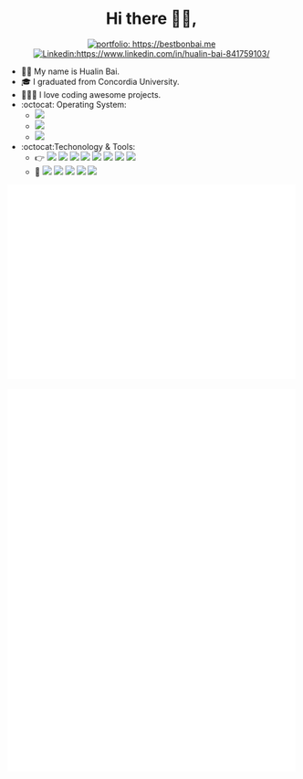<h1 align="center"> Hi there 👋🏼, </h1>

<p align="center">
<a href="https://bestbonbai.me"><img src="https://img.shields.io/badge/Portfolio-BestBonBai-informational" alt="portfolio: https://bestbonbai.me"></a>
<a href="https://www.linkedin.com/in/hualin-bai-841759103/"><img src="https://img.shields.io/badge/-Best_Bai-%230077B5.svg?&style=flat&logo=linkedin&logoColor=white" alt="Linkedin:https://www.linkedin.com/in/hualin-bai-841759103/"></a>
</p>

- :man_technologist: My name is Hualin Bai.
- 🎓  I graduated from Concordia University. 
- 👨🏻‍💻  I love coding awesome projects. 
- :octocat: Operating System: 
    + ![](https://img.shields.io/badge/Windows-10-blue.svg?style=plastic&logo=windows)
    + ![](https://img.shields.io/badge/Apple-macOS-white.svg?style=plastic&logo=apple)
    + ![](https://img.shields.io/badge/Linux-Ubuntu-orange.svg?style=plastic&logo=Ubuntu)
- :octocat:Techonology & Tools: 
    + :point_right:
     ![](https://img.shields.io/badge/Java-8-success.svg?style=plastic&logo=Java)
     ![](https://img.shields.io/badge/C++-11+-success.svg?style=plastic&logo=C)
     ![](https://img.shields.io/badge/HTML-5-success.svg?style=plastic&logo=HTML5)
     ![](https://img.shields.io/badge/CSS-success.svg?style=plastic&logo=CSS3)
     ![](https://img.shields.io/badge/JavaScript-success.svg?style=plastic&logo=JavaScript)
     ![](https://img.shields.io/badge/MySQL-white.svg?style=plastic&logo=MySQL)
     ![](https://img.shields.io/badge/PHP-7-success.svg?style=plastic&logo=PHP)
     ![](https://img.shields.io/badge/Python-3.6+-success.svg?style=plastic&logo=Python)
    + :whale:
     ![](https://img.shields.io/badge/IntelliJ_IDEA-important.svg?style=plastic&logo=IntelliJ-IDEA)
     ![](https://img.shields.io/badge/Visual_Studio-blueviolet.svg?style=plastic&logo=Visual-Studio)
     ![](https://img.shields.io/badge/Visual_Studio_Code-blue.svg?style=plastic&logo=Visual-Studio-Code)
     ![](https://img.shields.io/badge/PyCharm-success.svg?style=plastic&logo=PyCharm)
     ![](https://img.shields.io/badge/PhpStorm-yellow.svg?style=plastic&logo=PhpStorm)

![Metrics](https://github.com/bestbonbai/bestbonbai/blob/main/metrics.terminal.svg)

![Metrics](https://github.com/bestbonbai/bestbonbai/blob/main/metrics.svg)


